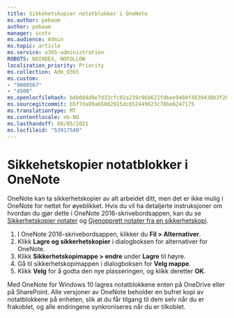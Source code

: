 ```yaml
---
title: Sikkehetskopier notatblokker i OneNote
ms.author: pebaum
author: pebaum
manager: scotv
ms.audience: Admin
ms.topic: article
ms.service: o365-administration
ROBOTS: NOINDEX, NOFOLLOW
localization_priority: Priority
ms.collection: Adm_O365
ms.custom:
- "9000567"
- "4500"
ms.openlocfilehash: b4b0d4d9e7d33cfc02a239c96b621fd6ee9404f4839438b3f2b194ceda54658c
ms.sourcegitcommit: b5f7da89a650d2915dc652449623c78be6247175
ms.translationtype: MT
ms.contentlocale: nb-NO
ms.lasthandoff: 08/05/2021
ms.locfileid: "53917540"
---
```

# <a name="backup-notebooks-in-onenote"></a>Sikkehetskopier notatblokker i OneNote

OneNote kan ta sikkerhetskopier av alt arbeidet ditt, men det er ikke mulig i OneNote for nettet for øyeblikket. Hvis du vil ha detaljerte instruksjoner om hvordan du gjør dette i OneNote 2016-skrivebordsappen, kan du se [Sikkerhetskopier notater](https://support.office.com/article/back-up-notes-f58b34b0-611d-435e-87fa-7942a1767af4#id0eaabaaa=2016,_2013,_2010) og [Gjenopprett notater fra en sikkerhetskopi](https://support.microsoft.com/office/5daf9cb0-6769-4998-a5de-f044fdd0d831).

1. I OneNote 2016-skrivebordsappen, klikker du **Fil > Alternativer**.
2. Klikk **Lagre og sikkerhetskopier** i dialogboksen for alternativer for OneNote.
3. Klikk **Sikkerhetskopimappe > endre** under **Lagre** til høyre.
4. Gå til sikkerhetskopimappen i dialogboksen for **Velg mappe**.
5. Klikk **Velg** for å godta den nye plasseringen, og klikk deretter **OK**.

Med OneNote for Windows 10 lagres notatblokkene enten på OneDrive eller på SharePoint. Alle versjoner av OneNote beholder en bufret kopi av notatblokkene på enheten, slik at du får tilgang til dem selv når du er frakoblet, og alle endringene synkroniseres når du er tilkoblet.
